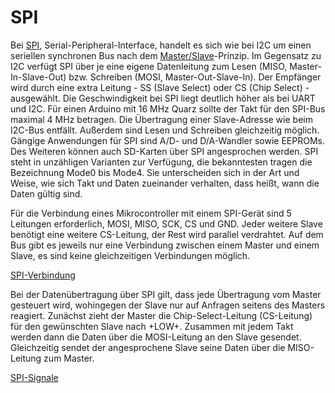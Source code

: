 # SPI

Bei [SPI](http://de.wikipedia.org/wiki/Serial_Peripheral_Interface), Serial-Peripheral-Interface, handelt es sich wie bei I2C um einen seriellen synchronen Bus nach dem [Master/Slave](http://de.wikipedia.org/?title=Master/Slave)-Prinzip. Im Gegensatz zu I2C verfügt SPI über je eine eigene Datenleitung zum Lesen (MISO, Master-In-Slave-Out) bzw. Schreiben (MOSI, Master-Out-Slave-In). Der Empfänger wird durch eine extra Leitung - SS (Slave Select) oder CS (Chip Select) - ausgewählt. Die Geschwindigkeit bei SPI liegt deutlich höher als bei UART und I2C. Für einen Arduino mit 16 MHz Quarz sollte der Takt für den SPI-Bus maximal 4 MHz betragen. Die Übertragung einer Slave-Adresse wie beim I2C-Bus entfällt. Außerdem sind Lesen und Schreiben gleichzeitig möglich. Gängige Anwendungen für SPI sind A/D- und D/A-Wandler sowie EEPROMs. Des Weiteren können auch SD-Karten über SPI angesprochen werden. SPI steht in unzähligen Varianten zur Verfügung, die bekanntesten tragen die Bezeichnung Mode0 bis Mode4. Sie unterscheiden sich in der Art und Weise, wie sich Takt und Daten zueinander verhalten, dass heißt, wann die Daten gültig sind.

Für die Verbindung eines Mikrocontroller mit einem SPI-Gerät sind 5 Leitungen erforderlich, MOSI, MISO, SCK, CS und GND. Jeder weitere Slave benötigt eine weitere CS-Leitung, der Rest wird parallel verdrahtet. Auf dem Bus gibt es jeweils nur eine Verbindung zwischen einem Master und einem Slave, es sind keine gleichzeitigen Verbindungen möglich. 

[SPI-Verbindung](../images/spi-verbindung.png)

Bei der Datenübertragung über SPI gilt, dass jede Übertragung vom Master gesteuert wird, wohingegen der Slave nur auf Anfragen seitens des Masters reagiert. Zunächst zieht der Master die Chip-Select-Leitung (CS-Leitung) für den gewünschten Slave nach +LOW+. Zusammen mit jedem Takt werden dann die Daten über die MOSI-Leitung an den Slave gesendet. Gleichzeitig sendet der angesprochene Slave seine Daten über die MISO-Leitung zum Master.

[SPI-Signale](../images/spi-signal.png)


